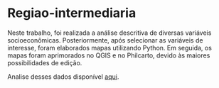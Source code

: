 # Regiao-intermediaria

Neste trabalho, foi realizada a análise descritiva de diversas variáveis socioeconômicas. Posteriormente, após selecionar as variáveis de interesse, foram elaborados mapas utilizando Python. Em seguida, os mapas foram aprimorados no QGIS e no Philcarto, devido às maiores possibilidades de edição.


Analise desses dados disponível [aqui](https://docs.google.com/document/d/13JCjHHV9BubyRXwE7kPNY9BoTvOcoS4j/edit).
